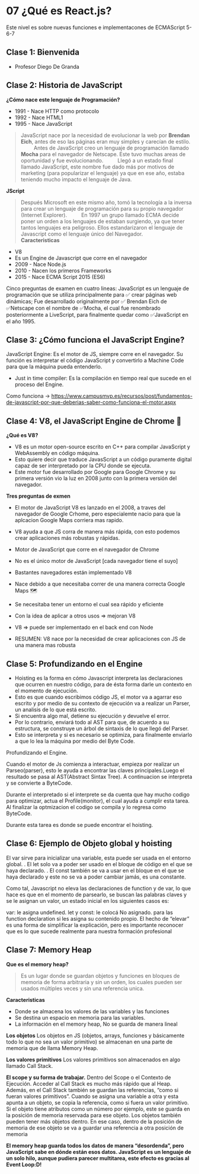 # 07 ¿Qué es React.js?

Este nivel es sobre nuevas funciones e implementacones de ECMAScript 5-6-7 

## Clase 1: Bienvenida 
- Profesor Diego De Granda  

## Clase 2: Historia de JavaScript


**¿Cómo nace este lenguaje de Programación?**
⠀⠀⠀
⠀⠀
- 1991 - Nace HTTP como protocolo
- 1992 - Nace HTML1
- 1995 - Nace JavaScript
⠀⠀⠀
> JavaScript nace por la necesidad de evolucionar la web por **Brendan Eich**, antes de eso las páginas eran muy simples y carecían de estilo.
⠀⠀⠀
>Antes de JavaScript creo un lenguaje de programación llamado **Mocha** para el navegador de Netscape. Este tuvo muchas areas de oportunidad y fue evolucionando.
⠀⠀⠀
>Llegó a un estado final llamado JavaScript, este nombre fue dado más por motivos de marketing (para popularizar el lenguaje) ya que en ese año, estaba teniendo mucho impacto el lenguaje de Java.
⠀⠀⠀

**JScript**
⠀⠀⠀
> Después Microsoft en este mismo año, tomó la tecnología a la inversa para crear un lenguaje de programación para su propio navegador (Internet Explorer).
⠀⠀⠀
> En 1997 un grupo llamado ECMA decide poner un orden a los lenguajes de estaban surgiendo, ya que tener tantos lenguajes era peligroso. Ellos estandarizaron el lenguaje de Javascript como el lenguaje único del Navegador.
⠀⠀⠀
**Caracteristicas**
- V8
- Es un Engine de Javascript que corre en el navegador
- 2009 - Nace Node.js
- 2010 - Nacen los primeros Frameworks
- 2015 - Nace ECMA Script 2015 (ES6)


Cinco preguntas de examen en cuatro lineas:
JavaScript es un lenguaje de programación que se utiliza principalmente para ✅ crear páginas web dinámicas; Fue desarrollado originalmente por ✅ Brendan Eich de ✅Netscape con el nombre de ✅Mocha, el cual fue renombrado posteriormente a LiveScript, para finalmente quedar como ✅JavaScript en el año 1995.

## Clase 3: ¿Cómo funciona el JavaScript Engine?

JavaScript Engine: Es el motor de JS, siempre corre en el navegador.
Su función es interpretar el código JavaScript y convertirlo a Machine Code para que la máquina pueda entenderlo.

- Just in time compiler: Es la compilación en tiempo real que sucede en el proceso del Engine.


Como funciona -> https://www.campusmvp.es/recursos/post/fundamentos-de-javascript-por-que-deberias-saber-como-funciona-el-motor.aspx


## Clase 4: V8, el JavaScript Engine de Chrome 💛


**¿Qué es V8?**
- V8 es un motor open-source escrito en C++ para compilar JavaScript y WebAssembly en código máquina. 
- Esto quiere decir que traduce JavasScript a un código puramente digital capaz de ser interpretado por la CPU donde se ejecuta.
- Este motor fue desarrollado por Google para Google Chrome y su primera versión vio la luz en 2008 junto con la primera versión del navegador.

**Tres preguntas de exmen**
- El motor de JavaScript V8 es lanzado en el 2008, a traves del navegador de Google Crhome, pero especialemte nacio para que la aplcacion Google Maps corriera mas rapido.
- V8 ayuda a que JS corra de manera más rápida, con esto podemos crear aplicaciones más robustas y rápidas.

- Motor de JavaScript que corre en el navegador de Chrome
- No es el único motor de JavaScript [cada navegador tiene el suyo]
- Bastantes navegadores están implementado V8
- Nace debido a que necesitaba correr de una manera correcta Google Maps 🗺️
- Se necesitaba tener un entorno el cual sea rápido y eficiente
- Con la idea de aplicar a otros usos ⇒ mejoran V8
- V8 ⇒ puede ser implementado en el back end con Node
- RESUMEN: V8 nace por la necesidad de crear aplicaciones con JS de una manera mas robusta


## Clase 5: Profundizando en el Engine

- Hoisting es la forma en cómo Javascript interpreta las declaraciones que ocurren en nuestro código, para de ésta forma darle un contexto en el momento de ejecución.
- Esto es que cuando escribimos código JS, el motor va a agarrar eso escrito y por medio de su contexto de ejecución va a realizar un Parser, un analisis de lo que está escrito.
- Si encuentra algo mal, detiene su ejecución y devuelve el error.
- Por lo contrario, enviará todo al AST para que, de acuerdo a su estructura, se construye un árbol de sintaxis de lo que llegó del Parser.
- Esto se interpreta y si es necesario se optimiza, para finalmente enviarlo a que lo lea la máquina por medio del Byte Code.


Profundizando el Engine.

Cuando el motor de Js comienza a interactuar, empieza por realizar un Parseo(parser), esto le ayuda a encontrar las claves principales.Luego el resultado se pasa al AST(Abstract Sintax Tree). A continuacion se interpreta y se convierte a ByteCode.

Durante el interpretado si el interprete se da cuenta que hay mucho codigo para optimizar, actua el Profile(monitor), el cual ayuda a cumplir esta tarea. Al finalizar la optmizacion el codigo se compila y lo regresa como ByteCode.

Durante esta tarea es donde se puede encontrar el hoisting.

## Clase 6: Ejemplo de Objeto global y hoisting

El var sirve para inicializar una variable, esta puede ser usada en el entorno global.
.
El let solo va a poder ser usado en el bloque de código en el que se haya declarado.
.
El const también se va a usar en el bloque en el que se haya declarado y este no se va a poder cambiar jamás, es una constante.


Como tal, Javascript no eleva las declaraciones de function y de var, lo que hace es que en el momento de parsearlo, se buscan las palabras claves y se le asignan un valor, un estado inicial en los siguientes casos es:

var: le asigna undefined.
let y const: le colocá No asignado.
para las function declaration si les asigna su contenido propio.
El hecho de “elevar” es una forma de simplificar la explicación, pero es importante reconocer que es lo que sucede realmente para nuestra formación profesional


## Clase 7: Memory Heap

**Que es el memory heap?**

>Es un lugar donde se guardan objetos y funciones en bloques de memoria de forma arbitraria y sin un orden, los cuales pueden ser usados múltiples veces y sin una referencia unica.

**Caracteristicas**
- Donde se almacena los valores de las variables y las funciones
- Se destina un espacio en memoria para las variables.
- La información en el memory heap, No se guarda de manera lineal

**Los objetos**
Los objetos en JS (objetos, arrays, funciones y básicamente todo lo que no sea un valor primitivo) se almacenan en una parte de memoria que de llama Memory Heap.

**Los valores primitivos**
Los valores primitivos son almacenados en algo llamado Call Stack.

**El scope y su forma de trabajar.**
Dentro del Scope o el Contexto de Ejecución. Acceder al Call Stack es mucho más rápido que al Heap.
Además, en el Call Stack también se guardan las referencias, “como si fueran valores primitivos”.
Cuando se asigna una variable a otra y esta apunta a un objeto, se copia la referencia, como si fuera un valor primitivo.
Si el objeto tiene atributos como un número por ejemplo, este se guarda en la posición de memoria reservada para ese objeto.
Los objetos también pueden tener más objetos dentro. En ese caso, dentro de la posición de memoria de ese objeto se va a guardar una referencia a otra posición de memoria

**El memory heap guarda todos los datos de manera “desordenda”, pero JavaScript sabe en dónde están esos datos. JavaScript es un lenguaje de un solo hilo, aunque pudiera parecer multitarea, este efecto es gracias al Event Loop:D!**

